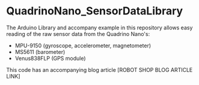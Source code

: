 # QuadrinoNano_SensorDataLibrary

The Arduino Library and accompany example in this repository allows easy reading of the raw sensor data from the Quadrino Nano's:

- MPU-9150 (gyroscope, accelerometer, magnetometer)
- MS5611 (barometer)
- Venus838FLP (GPS module)

This code has an accompanying blog article [ROBOT SHOP BLOG ARTICLE LINK]